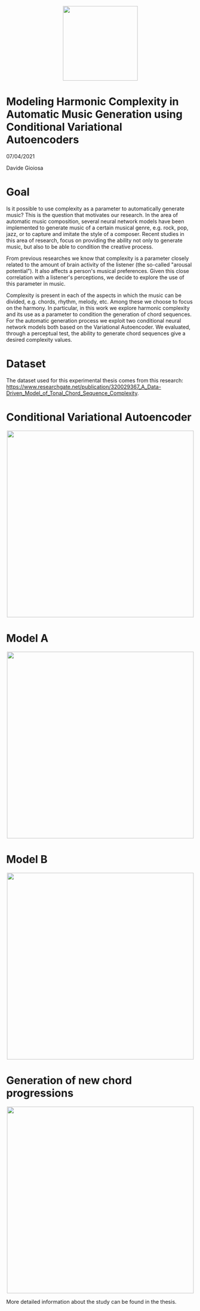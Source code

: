 <p align="center"><img width="200" src="https://camo.githubusercontent.com/7bc40fff3c166508ead40e4ec7354e4d616bdd1a7733941d2ae75a154668958d/68747470733a2f2f63646e2e737461746963616c6c792e696f2f696d672f706e67696d6167652e6e65742f77702d636f6e74656e742f75706c6f6164732f323031382f30362f706f6c697465636e69636f2d6d696c616e6f2d6c6f676f2d706e672d352e706e67"></p>

# Modeling Harmonic Complexity in Automatic Music Generation using Conditional Variational Autoencoders

07/04/2021

Davide Gioiosa

# Goal 

Is it possible to use complexity as a parameter to automatically generate music? This is the question that motivates our research. In the area of automatic music composition, several neural network models have been implemented to generate music of a certain musical genre, e.g. rock, pop, jazz, or to capture and imitate the style of a composer.
Recent studies in this area of research, focus on providing the ability not only to generate music, but also to be able to condition the creative process.

From previous researches we know that complexity is a parameter closely related to the amount of brain activity of the listener (the so-called "arousal potential"). It also affects a person's musical preferences. Given this close correlation with a listener's perceptions, we decide to explore the use of this parameter in music.

Complexity is present in each of the aspects in which the music can be divided, e.g. chords, rhythm, melody, etc. Among these we choose to focus on the harmony. In particular, in this work we explore harmonic complexity and its use as a parameter to condition the generation of chord sequences. 
For the automatic generation process we exploit two conditional neural network models both based on the Variational Autoencoder. We evaluated, through a perceptual test, the ability to generate chord sequences give a desired complexity values. 

# Dataset

The dataset used for this experimental thesis comes from this research: https://www.researchgate.net/publication/320029367_A_Data-Driven_Model_of_Tonal_Chord_Sequence_Complexity. 

# Conditional Variational Autoencoder
<p align="center"><img width="500" src="https://github.com/DavideGioiosa/master-thesis-polimi/blob/main/Img/Conditional_VAE.png"></p>

# Model A
<p align="center"><img width="500" src="https://github.com/DavideGioiosa/master-thesis-polimi/blob/main/Img/CVAE_1.png"></p>

# Model B
<p align="center"><img width="500" src="https://github.com/DavideGioiosa/master-thesis-polimi/blob/main/Img/CVAE_2.png"></p>

# Generation of new chord progressions
<p align="center"><img width="500" src="https://github.com/DavideGioiosa/master-thesis-polimi/blob/main/Img/CVAEs_sampling.png"></p>

More detailed information about the study can be found in the thesis.
